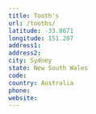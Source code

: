 ```yaml
---
title: Tooth's
url: /tooths/
latitude: -33.8671
longitude: 151.207
address1: 
address2: 
city: Sydney
state: New South Wales
code: 
country: Australia
phone: 
website: 
---
```


